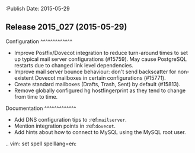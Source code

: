 :Publish Date: 2015-05-29

Release 2015_027 (2015-05-29)
-----------------------------

Configuration
^^^^^^^^^^^^^

* Improve Postfix/Dovecot integration to reduce turn-around times to set up
  typical mail server configurations (#15759). May cause PostgreSQL restarts due
  to changed link level dependencies.
* Improve mail server bounce behaviour: don't send backscatter for non-existent
  Dovecot mailboxes in certain configurations (#15771).
* Create standard mailboxes (Drafts, Trash, Sent) by default (#15813).
* Remove globally configured hg hostfingerprint as they tend to change from time
  to time.


Documentation
^^^^^^^^^^^^^

* Add DNS configuration tips to :ref:`mailserver`.
* Mention integration points in :ref:`dovecot`.
* Add hints about how to connect to MySQL using the MySQL root user.

.. vim: set spell spelllang=en:
